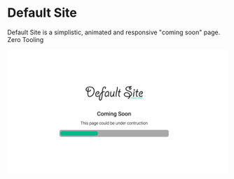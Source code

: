 Default Site
===========
Default Site is a simplistic, animated and responsive "coming soon" page.
Zero Tooling

![alt tag](screenshots/home.png)
